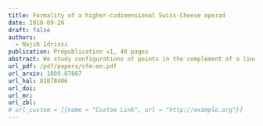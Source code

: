 ```yaml
---
title: Formality of a higher-codimensional Swiss-Cheese operad
date: 2018-09-20
draft: false
authors:
  - Najib Idrissi
publication: Prépublication v1, 40 pages
abstract: We study configurations of points in the complement of a linear subspace inside a Euclidean space, $\\mathbb{R}^{n} \\setminus \\mathbb{R}^{m}$ with $n - m \\ge 2$. We define a higher-codimensional Swiss-Cheese operad $\\mathsf{VSC}\\_{mn}$ associated to such configurations, a variant of the classical Swiss-Cheese operad. The operad $\\mathsf{VSC}\\_{mn}$ is weakly equivalent to the operad of locally constant factorization algebras on the stratified space $\\{\\mathbb{R}^{m} \\subset \\mathbb{R}^{n}\\}$. We prove that this operad is formal over $\\mathbb{R}$.
url_pdf: /pdf/papers/sfm-mn.pdf
url_arxiv: 1809.07667
url_hal: 01878406
url_doi:
url_mr:
url_zbl:
# url_custom = [{name = "Custom Link", url = "http://example.org"}]
---
```

